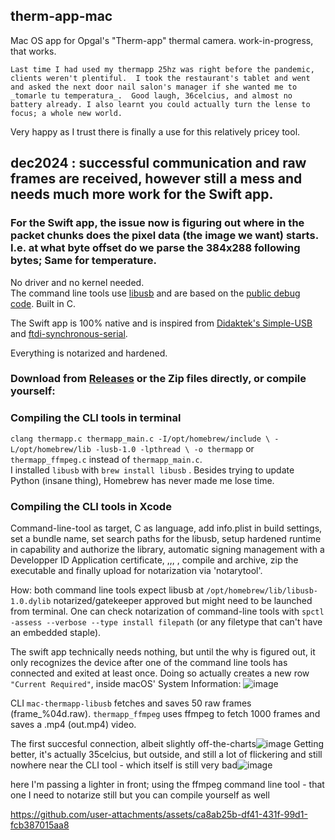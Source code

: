 ## therm-app-mac 

Mac OS app for Opgal's "Therm-app" thermal camera. work-in-progress, that works.

`Last time I had used my thermapp 25hz was right before the pandemic, clients weren't plentiful.  I took the restaurant's tablet and went and asked the next door nail salon's manager if she wanted me to _tomarle tu temperatura_.  Good laugh, 36celcius, and almost no battery already. I also learnt you could actually turn the lense to focus; a whole new world.`


Very happy as I trust there is finally a use for this relatively pricey tool. 


## dec2024 : successful communication and raw frames are received, however still a mess and **needs much more work** for the Swift app.
### For the Swift app, the issue now is figuring out where in the packet chunks does the pixel data (the image we want) starts. I.e. at what byte offset do we parse the 384x288 following bytes;  Same for temperature.
No driver and no kernel needed.  
The command line tools use [libusb](https://libusb.info/) and are based on the [public debug code](https://github.com/Pidbip/ThermAppCam). Built in C.

The Swift app is 100% native and is inspired from [Didaktek's Simple-USB](https://github.com/didactek/deft-simple-usb) and [ftdi-synchronous-serial](https://github.com/didactek/ftdi-synchronous-serial).  

Everything is notarized and hardened.
### Download from [Releases](https://github.com/Oil3/therm-app-mac/releases) or the Zip files directly, or compile yourself:
### Compiling the CLI tools in terminal
`clang thermapp.c thermapp_main.c -I/opt/homebrew/include \
-L/opt/homebrew/lib -lusb-1.0 -lpthread \
-o thermapp`
or `thermapp_ffmpeg.c` instead of `thermapp_main.c`.  
I installed `libusb` with `brew install libusb` . Besides trying to update Python (insane thing), Homebrew has never made me lose time.
### Compiling the  CLI tools in Xcode
Command-line-tool as target, C as language, add info.plist in build settings, set a bundle name, set search paths for the libusb, setup hardened runtime in capability and authorize the library, automatic signing management with a Developper ID Application certificate, ,,, , compile and archive, zip the executable and finally upload for notarization via 'notarytool'.

How:
both command line tools expect libusb at `/opt/homebrew/lib/libusb-1.0.dylib` 
notarized/gatekeeper approved but might need to be launched from terminal.
One can check notarization of command-line tools with `spctl -assess --verbose --type install filepath` (or any filetype that can't have an embedded staple).

The swift app technically needs nothing, but until the why is figured out, it only recognizes the device after one of the command line tools has connected and exited at least once. Doing so actually creates a new row `"Current Required"`, inside macOS' System Information:
![image](https://github.com/user-attachments/assets/35390954-fd6f-4a34-9524-690b52cae8a0)



CLI 
`mac-thermapp-libusb` fetches and saves 50 raw frames (frame_%04d.raw).
`thermapp_ffmpeg` uses ffmpeg to fetch 1000 frames and saves a .mp4 (out.mp4) video.



The first succesful connection, albeit slightly off-the-charts![image](https://github.com/user-attachments/assets/14af3cde-cebc-459e-8cac-d0cc6eced568)
Getting better, it's actually 35celcius, but outside, and still a lot of flickering and still nowhere near the CLI tool - which itself is still very bad![image](https://github.com/user-attachments/assets/ba353980-bb10-40a0-8fa9-98fec1f0cf00)


here I'm passing a lighter in front; using the ffmpeg command line tool - that one I need to notarize still but you can compile yourself as well

https://github.com/user-attachments/assets/ca8ab25b-df41-431f-99d1-fcb387015aa8

